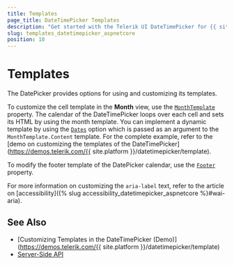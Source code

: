 ```yaml
---
title: Templates
page_title: DateTimePicker Templates
description: "Get started with the Telerik UI DateTimePicker for {{ site.framework }} and learn how to customize its templates."
slug: templates_datetimepicker_aspnetcore
position: 10
---
```


# Templates

The DatePicker provides options for using and customizing its templates.  

To customize the cell template in the **Month** view, use the [`MonthTemplate`](/api//Kendo.Mvc.UI.Fluent/DateTimePickerBuilder#monthtemplatesystemstring) property. The calendar of the DateTimePicker loops over each cell and sets its HTML by using the month template. You can implement a dynamic template by using the [`Dates`](/api//Kendo.Mvc.UI.Fluent/DateTimePickerBuilder#datessystemdatetime) option which is passed as an argument to the `MonthTemplate.Content` template. For the complete example, refer to the [demo on customizing the templates of the DateTimePicker](https://demos.telerik.com/{{ site.platform }}/datetimepicker/template).

To modify the footer template of the DatePicker calendar, use the [`Footer`](/api//Kendo.Mvc.UI.Fluent/DateTimePickerBuilder#footersystemstring) property.

For more information on customizing the `aria-label` text, refer to the article on [accessibility]({% slug accessibility_datetimepicker_aspnetcore %}#wai-aria).

## See Also

* [Customizing Templates in the DateTimePicker (Demo)](https://demos.telerik.com/{{ site.platform }}/datetimepicker/template)
* [Server-Side API](/api/datetimepicker)
